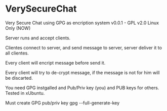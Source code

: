 # VerySecureChat
Very Secure Chat using GPG as encription system
v0.0.1 - GPL v2.0
Linux Only (NOW)

Server runs and accept clients.

Clientes connect to server, and send message to server, server deliver it to all clientes.

Every client will encript message before send it.

Every client will try to de-crypt message, if the message is not for him will be discarted.

You need GPG instgalled and Pub/Priv key (you) and PUB keys for others.
Tested in xUbuntu.


Must create GPG pub/priv key
gpg --full-generate-key

